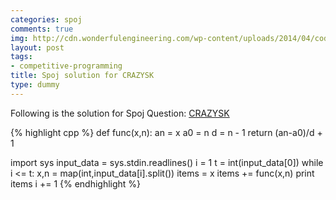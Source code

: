 ```yaml
---
categories: spoj
comments: true
img: http://cdn.wonderfulengineering.com/wp-content/uploads/2014/04/code-wallpaper-6.png
layout: post
tags:
- competitive-programming
title: Spoj solution for CRAZYSK
type: dummy
---
```


Following is the solution for Spoj Question: [CRAZYSK](http://www.spoj.com/problems/CRAZYSK/)

{% highlight cpp %}
def func(x,n):
	an = x
	a0 = n
	d = n - 1
	return (an-a0)/d + 1

import sys
input_data = sys.stdin.readlines()
i = 1
t = int(input_data[0])
while i <= t:
	x,n = map(int,input_data[i].split())
	items = x
	items += func(x,n)
	print items
	i += 1
{% endhighlight %}